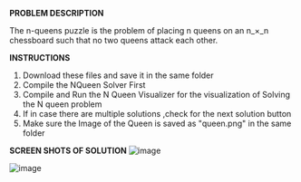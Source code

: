 
**PROBLEM DESCRIPTION**

The n-queens puzzle is the problem of placing n queens on an n_×_n chessboard such that no two queens attack each other.

**INSTRUCTIONS**

1. Download these files and save it in the same folder
2. Compile the NQueen Solver First
3. Compile and Run the N Queen Visualizer for the visualization of Solving the N queen problem
4. If in case there are multiple solutions ,check for the next solution button
5. Make sure the Image of the Queen is saved as "queen.png" in the same folder
   
**SCREEN SHOTS OF SOLUTION**
![image](https://github.com/VijayV2003/N-Queen-Visualizer/assets/118758279/0d5f0323-7dfb-4b0f-a6a2-057192675c4b)

![image](https://github.com/VijayV2003/N-Queen-Visualizer/assets/118758279/65ad7958-1a95-437c-b83d-8c4ab0c3809d)

